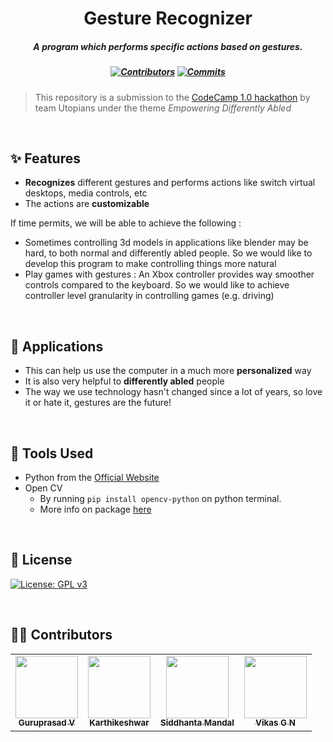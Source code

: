 <h1 align="center">Gesture Recognizer
</h1>
<h5 align="center">A program which performs specific actions based on gestures.
</h5>

<h5 align="center">

[![Contributors](https://badgen.net/github/contributors/Karthikeshwar1/CodeCamp1.0)]()
[![Commits](https://badgen.net/github/commits/Karthikeshwar1/CodeCamp1.0)]()

</h5>

> This repository is a submission to the [CodeCamp 1.0 hackathon](https://codecamphackathon.netlify.app/) by team Utopians under the theme _Empowering Differently Abled_


<br>

## :sparkles: Features

* __Recognizes__ different gestures and performs actions like switch virtual desktops, media controls, etc
* The actions are __customizable__

If time permits, we will be able to achieve the following :
* Sometimes controlling 3d models in applications like blender may be hard, to both normal and differently abled people. So we would like to develop this program to make controlling things more natural
* Play games with gestures : An Xbox controller provides way smoother controls compared to the keyboard. So we would like to achieve controller level granularity in controlling games (e.g. driving)


<br>

## :seedling: Applications

* This can help us use the computer in a much more __personalized__ way
* It is also very helpful to __differently abled__ people
* The way we use technology hasn't changed since a lot of years, so love it or hate it, gestures are the future!

<br>

## :hammer: Tools Used

* Python from the [Official Website](https://www.python.org/)
* Open CV 
  - By running `pip install opencv-python` on python terminal.
   - More info on package [here](https://pypi.org/project/opencv-python/) 

<br>

## :page_facing_up: License

[![License: GPL v3](https://img.shields.io/badge/License-GPLv3-blue.svg)](https://www.gnu.org/licenses/gpl-3.0)

<br>

## :man_technologist: Contributors

<table>
    <tr>
    <td align="center"><a href="https://github.com/guruprasadv22"><img src="https://avatars0.githubusercontent.com/u/44210009?s=400&u=483e3d8b62f635befb6bdb258c8b4db3bfb06990&v=4" width="100px;" alt=""/><br /><sub><b>Guruprasad V</b></sub></a></td>
    <td align="center"><a href="https://github.com/Karthikeshwar1"><img src="https://avatars2.githubusercontent.com/u/43902130?s=400&u=f8f84eaf888d3a32eaa758db8ec036a7e9f3466d&v=4" width="100px;" alt=""/><br /><sub><b>Karthikeshwar</b></sub></a><br /></td>
    <td align="center"><a href="https://github.com/Siddhanta-10"><img src="https://avatars0.githubusercontent.com/u/49256432?s=400&v=4" width="100px;" alt=""/><br /><sub><b>Siddhanta Mandal</b></sub></a></td>
    <td align="center"><a href="https://github.com/vikasgn2"><img src="https://avatars3.githubusercontent.com/u/46003079?s=400&u=a122cc714e9090d4e1e24634c137116b84d672b9&v=4" width="100px;" alt=""/><br /><sub><b>Vikas G N</b></sub></a></td>
    </tr>
    </table>
